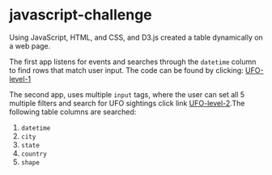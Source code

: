 # javascript-challenge

Using JavaScript, HTML, and CSS, and D3.js created a table dynamically on a web page.

The first app listens for events and searches through the `datetime` column to find rows that match user input. The code can be found by clicking: [UFO-level-1](UFO-level-1/index.html)

The second app, uses multiple `input` tags, where the user can set all 5 multiple filters and search for UFO sightings click link [UFO-level-2](UFO-level-2/index.html).The following table columns are searched:
  1. `datetime`
  2. `city`
  3. `state`
  4. `country`
  5. `shape`